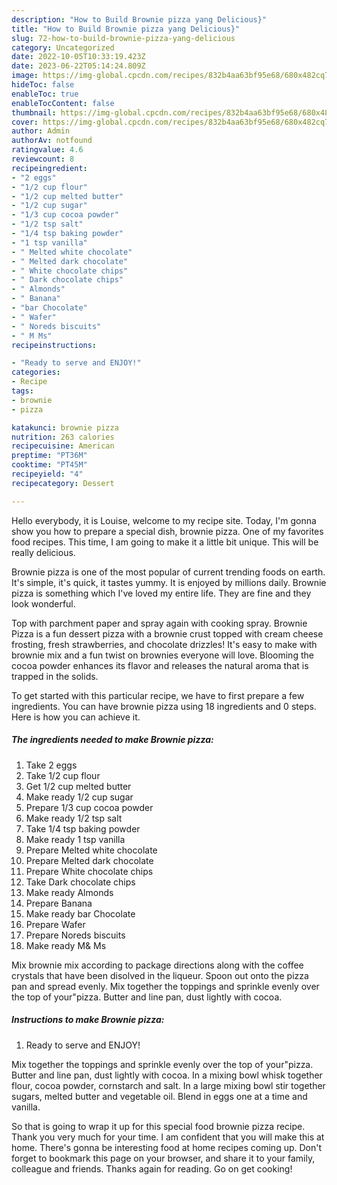 ```yaml
---
description: "How to Build Brownie pizza yang Delicious}"
title: "How to Build Brownie pizza yang Delicious}"
slug: 72-how-to-build-brownie-pizza-yang-delicious
category: Uncategorized
date: 2022-10-05T10:33:19.423Z
date: 2023-06-22T05:14:24.809Z
image: https://img-global.cpcdn.com/recipes/832b4aa63bf95e68/680x482cq70/brownie-pizza-recipe-main-photo.jpg
hideToc: false
enableToc: true
enableTocContent: false
thumbnail: https://img-global.cpcdn.com/recipes/832b4aa63bf95e68/680x482cq70/brownie-pizza-recipe-main-photo.jpg
cover: https://img-global.cpcdn.com/recipes/832b4aa63bf95e68/680x482cq70/brownie-pizza-recipe-main-photo.jpg
author: Admin
authorAv: notfound
ratingvalue: 4.6
reviewcount: 8
recipeingredient:
- "2 eggs"
- "1/2 cup flour"
- "1/2 cup melted butter"
- "1/2 cup sugar"
- "1/3 cup cocoa powder"
- "1/2 tsp salt"
- "1/4 tsp baking powder"
- "1 tsp vanilla"
- " Melted white chocolate"
- " Melted dark chocolate"
- " White chocolate chips"
- " Dark chocolate chips"
- " Almonds"
- " Banana"
- "bar Chocolate"
- " Wafer"
- " Noreds biscuits"
- " M Ms"
recipeinstructions:

- "Ready to serve and ENJOY!"
categories:
- Recipe
tags:
- brownie
- pizza

katakunci: brownie pizza 
nutrition: 263 calories
recipecuisine: American
preptime: "PT36M"
cooktime: "PT45M"
recipeyield: "4"
recipecategory: Dessert

---
```



Hello everybody, it is Louise, welcome to my recipe site. Today, I'm gonna show you how to prepare a special dish, brownie pizza. One of my favorites food recipes. This time, I am going to make it a little bit unique. This will be really delicious.

Brownie pizza is one of the most popular of current trending foods on earth. It's simple, it's quick, it tastes yummy. It is enjoyed by millions daily. Brownie pizza is something which I've loved my entire life. They are fine and they look wonderful.

Top with parchment paper and spray again with cooking spray. Brownie Pizza is a fun dessert pizza with a brownie crust topped with cream cheese frosting, fresh strawberries, and chocolate drizzles! It&#39;s easy to make with brownie mix and a fun twist on brownies everyone will love. Blooming the cocoa powder enhances its flavor and releases the natural aroma that is trapped in the solids.


To get started with this particular recipe, we have to first prepare a few ingredients. You can have brownie pizza using 18 ingredients and 0 steps. Here is how you can achieve it.

<!--inarticleads1-->

##### The ingredients needed to make Brownie pizza:

1. Take 2 eggs
1. Take 1/2 cup flour
1. Get 1/2 cup melted butter
1. Make ready 1/2 cup sugar
1. Prepare 1/3 cup cocoa powder
1. Make ready 1/2 tsp salt
1. Take 1/4 tsp baking powder
1. Make ready 1 tsp vanilla
1. Prepare  Melted white chocolate
1. Prepare  Melted dark chocolate
1. Prepare  White chocolate chips
1. Take  Dark chocolate chips
1. Make ready  Almonds
1. Prepare  Banana
1. Make ready bar Chocolate
1. Prepare  Wafer
1. Prepare  Noreds biscuits
1. Make ready  M&amp; Ms


Mix brownie mix according to package directions along with the coffee crystals that have been disolved in the liqueur. Spoon out onto the pizza pan and spread evenly. Mix together the toppings and sprinkle evenly over the top of your&#34;pizza. Butter and line pan, dust lightly with cocoa. 

<!--inarticleads2-->

##### Instructions to make Brownie pizza:


1. Ready to serve and ENJOY!

Mix together the toppings and sprinkle evenly over the top of your&#34;pizza. Butter and line pan, dust lightly with cocoa. In a mixing bowl whisk together flour, cocoa powder, cornstarch and salt. In a large mixing bowl stir together sugars, melted butter and vegetable oil. Blend in eggs one at a time and vanilla. 

So that is going to wrap it up for this special food brownie pizza recipe. Thank you very much for your time. I am confident that you will make this at home. There's gonna be interesting food at home recipes coming up. Don't forget to bookmark this page on your browser, and share it to your family, colleague and friends. Thanks again for reading. Go on get cooking!
